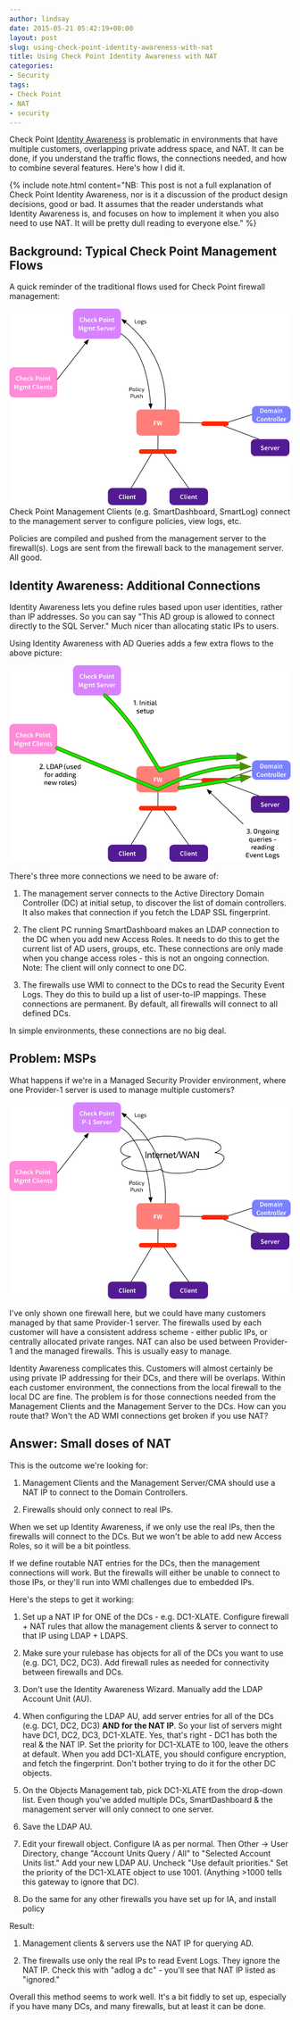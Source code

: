 ```yaml
---
author: lindsay
date: 2015-05-21 05:42:19+00:00
layout: post
slug: using-check-point-identity-awareness-with-nat
title: Using Check Point Identity Awareness with NAT
categories:
- Security
tags:
- Check Point
- NAT
- security
---
```


Check Point [Identity Awareness](https://www.checkpoint.com/products/identity-awareness-software-blade/index.html) is problematic in environments that have multiple customers, overlapping private address space, and NAT. It can be done, if you understand the traffic flows, the connections needed, and how to combine several features. Here's how I did it.

{% include note.html content="NB: This post is not a full explanation of Check Point Identity Awareness, nor is it a discussion of the product design decisions, good or bad. It assumes that the reader understands what Identity Awareness is, and focuses on how to implement it when you also need to use NAT. It will be pretty dull reading to everyone else." %}




## Background: Typical Check Point Management Flows



A quick reminder of the traditional flows used for Check Point firewall management:

[![Check Point Management Flows](/assets/2015/05/Check-Point-Management-Flows.png)](/assets/2015/05/Check-Point-Management-Flows.png)Check Point Management Clients (e.g. SmartDashboard, SmartLog) connect to the management server to configure policies, view logs, etc.

Policies are compiled and pushed from the management server to the firewall(s). Logs are sent from the firewall back to the management server. All good.



## Identity Awareness: Additional Connections



Identity Awareness lets you define rules based upon user identities, rather than IP addresses. So you can say "This AD group is allowed to connect directly to the SQL Server." Much nicer than allocating static IPs to users.

Using Identity Awareness with AD Queries adds a few extra flows to the above picture:

[![Check Point IA Flows](/assets/2015/05/Check-Point-IA-Flows.png)](/assets/2015/05/Check-Point-IA-Flows.png)

There's three more connections we need to be aware of:




    
  1. The management server connects to the Active Directory Domain Controller (DC) at initial setup, to discover the list of domain controllers. It also makes that connection if you fetch the LDAP SSL fingerprint.

    
  2. The client PC running SmartDashboard makes an LDAP connection to the DC when you add new Access Roles. It needs to do this to get the current list of AD users, groups, etc. These connections are only made when you change access roles - this is not an ongoing connection. Note: The client will only connect to one DC.

    
  3. The firewalls use WMI to connect to the DCs to read the Security Event Logs. They do this to build up a list of user-to-IP mappings. These connections are permanent. By default, all firewalls will connect to all defined DCs.



In simple environments, these connections are no big deal.



## Problem: MSPs



What happens if we're in a Managed Security Provider environment, where one Provider-1 server is used to manage multiple customers?

[![Check Point MSP Flows](/assets/2015/05/Check-Point-MSP-Flows.png)](/assets/2015/05/Check-Point-MSP-Flows.png)

I've only shown one firewall here, but we could have many customers managed by that same Provider-1 server. The firewalls used by each customer will have a consistent address scheme - either public IPs, or centrally allocated private ranges. NAT can also be used between Provider-1 and the managed firewalls. This is usually easy to manage.

Identity Awareness complicates this. Customers will almost certainly be using private IP addressing for their DCs, and there will be overlaps. Within each customer environment, the connections from the local firewall to the local DC are fine. The problem is for those connections needed from the Management Clients and the Management Server to the DCs. How can you route that? Won't the AD WMI connections get broken if you use NAT?



## Answer: Small doses of NAT



This is the outcome we're looking for:




    
  1. Management Clients and the Management Server/CMA should use a NAT IP to connect to the Domain Controllers.

    
  2. Firewalls should only connect to real IPs.



When we set up Identity Awareness, if we only use the real IPs, then the firewalls will connect to the DCs. But we won't be able to add new Access Roles, so it will be a bit pointless.

If we define routable NAT entries for the DCs, then the management connections will work. But the firewalls will either be unable to connect to those IPs, or they'll run into WMI challenges due to embedded IPs.

Here's the steps to get it working:


    
  1. Set up a NAT IP for ONE of the DCs - e.g. DC1-XLATE. Configure firewall + NAT rules that allow the management clients & server to connect to that IP using LDAP + LDAPS.

    
  2. Make sure your rulebase has objects for all of the DCs you want to use (e.g. DC1, DC2, DC3). Add firewall rules as needed for connectivity between firewalls and DCs.

    
  3. Don't use the Identity Awareness Wizard. Manually add the LDAP Account Unit (AU).

    
  4. When configuring the LDAP AU, add server entries for all of the DCs (e.g. DC1, DC2, DC3) **AND for the NAT IP**. So your list of servers might have DC1, DC2, DC3, DC1-XLATE. Yes, that's right - DC1 has both the real & the NAT IP. Set the priority for DC1-XLATE to 100, leave the others at default. When you add DC1-XLATE, you should configure encryption, and fetch the fingerprint. Don't bother trying to do it for the other DC objects.

    
  5. On the Objects Management tab, pick DC1-XLATE from the drop-down list. Even though you've added multiple DCs, SmartDashboard & the management server will only connect to one server.

    
  6. Save the LDAP AU.

    
  7. Edit your firewall object. Configure IA as per normal. Then Other -> User Directory, change "Account Units Query / All" to "Selected Account Units list." Add your new LDAP AU. Uncheck "Use default priorities." Set the priority of the DC1-XLATE object to use 1001. (Anything >1000 tells this gateway to ignore that DC).

    
  8. Do the same for any other firewalls you have set up for IA, and install policy



Result:


    
  1. Management clients & servers use the NAT IP for querying AD.

    
  2. The firewalls use only the real IPs to read Event Logs. They ignore the NAT IP. Check this with "adlog a dc" - you'll see that NAT IP listed as "ignored."



Overall this method seems to work well. It's a bit fiddly to set up, especially if you have many DCs, and many firewalls, but at least it can be done.
